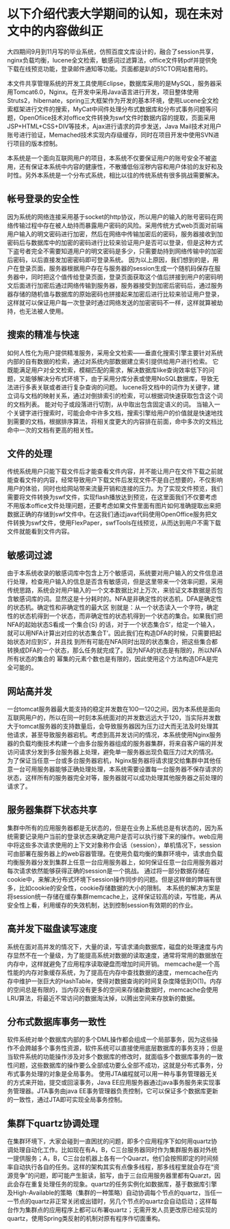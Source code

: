 # 以下介绍代表大学期间的认知，现在未对文中的内容做纠正
大四期间9月到11月写的毕业系统，仿照百度文库设计的，融合了session共享，nginx负载均衡，lucene全文检索，敏感词过滤算法，office文件转pdf并提供免下载在线预览功能，登录邮件通知等功能。页面都是趴的51CTO网站套用的。 

本文件共享管理系统的开发工具使用Eclipse，数据库采用的是MySQL，服务器采用Tomcat6.0，Nginx。在开发中采用Java语言进行开发，项目整体使用Struts2，hibernate，spring三大框架作为开发的基本环境，使用Lucene全文检索框架进行文件的搜索，MyCat中间件处理分布式数据库和分布式事务问题等问题，OpenOfiice技术对office文件转换为swf文件时数据内容的提取，页面采用JSP+HTML+CSS+DIV等技术，Ajax进行请求的异步发送，Java Mail技术对用户账号进行验证，Memached技术实现内存级缓存，同时在项目开发中使用SVN进行项目的版本控制。

本系统是一个面向互联网用户的项目，本系统不仅要保证用户的账号安全不被盗用，还有保证本系统中内容的健康性，不散播低俗淫秽内容和用户体验的友好和及时性。另外本系统是一个分布式系统，相比以往的传统系统有很多挑战需要解决。
## 帐号登录的安全性
  因为系统的网络连接采用基于socket的http协议，所以用户的输入的账号密码在网络传输过程中存在被人劫持而暴露用户密码的风险。采用传统方式web页面对前端用户输入的明文密码进行加密，然后在网络中传输加密后的密码，服务器接收到加密码后与数据库中的加密的密码进行比较来验证用户是否可以登录，但是这种方式下盗号者完全不需要知道用户的明文密码是多少，只需要劫持到网络传输中的加密后密码，以后直接发加密密码即可登录系统。
  因为以上原因，我们想到的是，用户在登录页面，服务器根据用户存在与服务器的session生成一个随机码保存在服务器中，同时把这个值传给登录页面，登录页面获取这个值后拼接到用户的密码明文后面进行加密后通过网络传输到服务器，服务器接受到加密后密码后，通过服务器存储的随机值与数据库的原始密码也拼接起来加密后进行比较来验证用户登录，这样就可以保证用户每一次登录时通过网络发送的加密密码不一样，这样就算被劫持，也无法被人使用。
## 搜索的精准与快速
  如何人性化为用户提供精准服务，采用全文检索——垂直化搜索引擎主要针对系统内部的自有数据的检索，通过对系统内部数据建立索引提供给用户进行检索。
  它既能满足用户对全文检索，模糊匹配的需求，解决数据库like查询效率低下的问题，又能够解决分布式环境下，由于采用分库分表或使用NoSQL数据库，导致无法进行多表关联或者进行复杂查询的问题。
  lucene将文档中的词作为关键字，建立词与文档的映射关系，通过对倒排索引的检索，可以根据词快速获取包含这个词的文档列表。
能对句子或段落进行切割，从中取出包含固定语义的词。
  当输入一个关键字进行搜索时，可能会命中许多文档，搜索引擎给用户的价值就是快速地找到需要的文档，根据排序算法，将相关度更大的内容排在前面，命中多次的文档比命中一次的文档有更高的相关性。
## 文件的处理
  传统系统用户只能下载文件后才能查看文件内容，并不能让用户在文件下载之前就能查看文件的内容，经常导致用户下载文件后发现文件不是自己想要的，不仅影响用户的体验，同时也给网站带来流量开销和连接的压力。为了实现文件预览，我们需要将文件转换为swf文件，实现flash播放达到预览，在这里面我们不仅要考虑不用版本office文件处理问题，还要考虑如果文件里面有图片如何准确提取出来把数据正确的存储到swf文件中。在这我们通过java代码使用OpenOffice服务把文件转换为swf文件，使用FlexPaper，swfTools在线预览，从而达到用户不需下载文件就能看到文件内容。
## 敏感词过滤
  由于本系统收录的敏感词库中包含上万个敏感词，系统要对用户输入的文件信息进行处理，检查用户输入的信息是否含有敏感词，但是这里带来一个效率问题，采用传统思路，系统会对用户输入的一个文本数据比对上万次，来验证文本数据是否包含敏感词库的词。显然这是十分耗时的。NFA是非确定性的状态机，DFA是确定性的状态机。确定性和非确定性的最大区 别就是：从一个状态读入一个字符，确定性的状态机得到一个状态，而非确定性的状态机得到一个状态的集合。如果我们把NFA的起始状态S看成一个集合{S} 的话，对于一个状态集合S’，给定一个输入，就可以用NFA计算出对应的状态集合T’。因此我们在构造DFA的时候，只需要把起始状态对应到S’，并且找 到所有可能在NFA同时出现的状态集合，把这些集合都转换成DFA的一个状态，那么任务就完成了。因为NFA的状态是有限的，所以NFA所有状态的集合的 幂集的元素个数也是有限的，因此使用这个方法构造DFA是完全可能的。
## 网站高并发
  一台tomcat服务器最大能支持的稳定并发数在100—120之间，因为本系统是面向互联网用户的，所以在同一时刻本系统面对的并发数远远大于120，当实际并发数大于tomcat服务器的支持数量后，会导致服务器因为压力过大而无法及时处理其他请求，甚至导致服务器宕机。考虑到高并发访问的情况，本系统使用Nginx服务器的负载均衡技术构建一个由多台服务器组成的服务器集群，将来自客户端的并发访问请求分发到多台服务器上处理，避免单一服务器出现负载压力过大的情况。
  为了保证当任意一台或多台服务器宕机，Nginx服务器将请求提交给集群中其他任意一台可用服务器能够正确处理处理，本系统需要设置每一台服务器不保存请求的状态，这样所有的服务器完全对等，服务器就可以成功处理其他服务器之前处理的请求了。
## 服务器集群下状态共享
  集群中所有的应用服务器都是无状态的，但是在业务上系统总是有状态的，因为系统需要记录用户当前的登录状态来确定用户是否可以执行接下来的操作。web应用中将这些多次请求使用的上下文对象称作会话（session），单机情况下，session可由部署在服务器上的web容器管理。在使用负载均衡的集群环境中，请求由负载均衡服务器分发到集群上任意一台应用服务器上，如何保证任意一台应用服务器对每次请求依然能够获得正确的session是一个挑战。
  通过将一部分数据存储在cookie中，来解决分布式环境下session操作同步的问题。但是这样做的弊端有很多，比如cookie的安全性，cookie存储数据的大小的限制。
  本系统的解决方案是将session统一存储在缓存集群memcache上，这样保证较高的读，写性能，再从安全性上看，利用缓存的失效机制，达到控制session有效期的的作业。
## 高并发下磁盘读写速度
  系统在面对高并发的情况下，大量的读，写请求涌向数据库，磁盘的处理速度与内存显然不在一个量级，为了能提高系统对数据的读取速度，通常将常用的数据放在内存中，这样就避免了应用程序读取硬盘而增加时间开销。
  memcache是一个高性能的内存对象缓存系统，为了提高在内存中查找数据的速度，memcache在内存中维护一张巨大的HashTable，使得对数据查询的时间复杂度降低到O(1)。内存的空间总是有限的，当内存没有更多的空间来存储新数据时，memcache会使用LRU算法，将最近不常访问的数据淘汰掉，以腾出空间来存放新的数据。
## 分布式数据库事务一致性
  软件系统对单个数据库内部的多个DML操作都会组成一个局部事务，因为这些操作不会跨越多个事务性资源，软件系统可以直接使用底层数据库的事务支持；但是当软件系统的功能操作涉及对多个数据库的修改时，就面临多个数据库事务的一致性问题，这些数据库的操作要么全部成功要么全部不成功，这就是分布式事务，分布式事务处理的对象是全局事务。
  使用JTA编程就可以用一种与事务管理器无关的方式来开始，提交或回滚事务，Java EE应用服务器通过java事务服务来实现事务管理器。JTA事务由java EE事务管理器负责控制，它可以保证多个数据库更新的一致性，通过JTA即可实现全局事务控制。
## 集群下quartz协调处理
  在集群环境下，大家会碰到一直困扰的问题，即多个应用程序下如何用quartz协调处理自动化工作。比如现在有A，B，C三台服务器同时作为集群服务器对外统一提供服务；A，B，C三台台机器上各有一个Quarzt，他们会按照即定的时间频率自动执行各自的任务。这样的架构其实有点像多线程，那多线程里就会存在“资源竞争”的问题，即可能产生脏读，脏写，由于三台应用服务器里都有Quarzt，因此会存在重复处理任务的现象。quartz的任务实例化如数据库，基于数据库引擎及High-Available的策略（集群的一种策略）自动协调每个节点的quartz，当任一一节点的quartz非正常关闭或出错时，另几个节点的quartz会自动启动；这样每台作为集群点的应用程序上都可以布署quartz；无需开发人员更改原已经实现的quartz，使用Spring类反射的机制对原有程序作切面重构。
